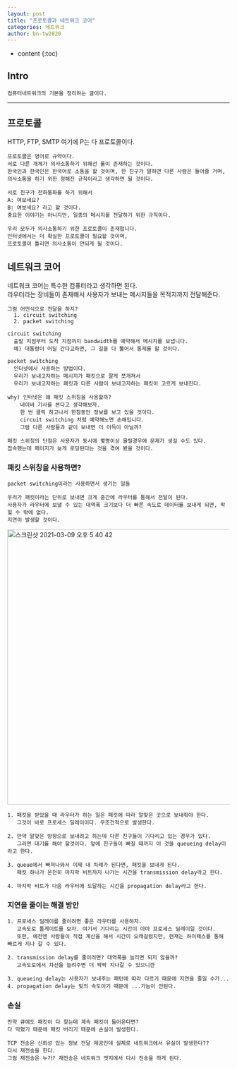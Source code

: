 ```yaml
---
layout: post
title: "프로토콜과 네트워크 코어"
categories: 네트워크
author: bn-tw2020
---
```

* content
{:toc}


## Intro

```
컴퓨터네트워크의 기본을 정리하는 글이다.
```





---

## 프로토콜

HTTP, FTP, SMTP 여기에 P는 다 프로토콜이다.  

```
프로토콜은 영어로 규약이다.
서로 다른 개체가 의사소통하기 위해선 룰이 존재하는 것이다.
한국인과 한국인은 한국어로 소통을 할 것이며, 한 친구가 말하면 다른 사람은 들어줄 거며,
의사소통을 하기 위한 정해진 규칙이라고 생각하면 될 것이다.

서로 친구가 전화통화를 하기 위해서
A: 여보세요?
B: 여보세요? 라고 할 것이다.
중요한 이야기는 아니지만, 일종의 메시지를 전달하기 위한 규칙이다.

우리 모두가 의사소통하기 위한 프로토콜이 존재합니다.
인터넷에서는 더 확실한 프로토콜이 필요할 것이며,
프로토콜이 틀리면 의사소통이 안되게 될 것이다.
```

## 네트워크 코어

네트워크 코어는 특수한 컴퓨터라고 생각하면 된다.  
라우터라는 장비들이 존재해서 사용자가 보내는 메시지들을 목적지까지 전달해준다.

```
그럼 어떤식으로 전달을 하지?
  1. circuit switching
  2. packet switching

circuit switching
  출발 지점부터 도착 지점까지 bandwidth를 예약해서 메시지를 보냅니다.
  예) 대통령이 어딜 간다고하면, 그 길을 다 뚫어서 통제를 할 것이다.

packet switching
  인터넷에서 사용하는 방법이다.
  우리가 보내고자하는 메시지가 패킷으로 잘게 쪼개져서
  우리가 보내고자하는 패킷과 다른 사람이 보내고자하는 패킷이 고르게 보내진다.

why) 인터넷은 왜 패킷 스위칭을 사용할까?
    네이버 기사를 본다고 생각해보자.
    한 번 클릭 하고나서 한참동안 정보를 보고 있을 것이다.
    circuit switching 처럼 예약해노면 손해입니다.
    그럼 다른 사람들과 같이 보내면 더 이득이 아닐까?

패킷 스위칭의 단점은 사용자가 동시에 몇명이상 몰릴경우에 문제가 생길 수도 있다.
접속했는데 페이지가 늦게 로딩된다는 것을 겪여 봤을 것이다.
```

### 패킷 스위칭을 사용하면?

```
packet switching이라는 사용하면서 생기는 일들

우리가 패킷이라는 단위로 보내면 크게 중간에 라우터를 통해서 전달이 된다.
사용자가 라우터에 보낼 수 있는 대역폭 크기보다 더 빠른 속도로 데이터를 보내게 되면, 막힐 수 밖에 없다.
지연이 발생할 것이다.
```


<img width="624" alt="스크린샷 2021-03-09 오후 5 40 42" src="https://user-images.githubusercontent.com/66770613/110442827-94b6f980-80fe-11eb-85c8-be5e760f7ffc.png">  

```
1. 패킷을 받았을 때 라우터가 하는 일은 패킷에 따라 알맞은 곳으로 보내줘야 한다.
   그것이 바로 프로세스 딜레이이다. 무조건적으로 발생한다.

2. 만약 알맞은 방향으로 보내려고 하는데 다른 친구들이 기다리고 있는 경우가 있다.
   그러면 대기를 해야 할것이다. 앞에 친구들이 빠질 때까지 이 것을 queueing delay이라고 한다.

3. queue에서 빠져나와서 이제 내 차례가 된다면, 패킷을 보내게 된다.
   패킷 하나가 온전히 마지막 비트까지 나가는 시간을 transmission delay라고 한다.

4. 마지막 비트가 다음 라우터에 도달하는 시간을 propagation delay라고 한다.
```


### 지연을 줄이는 해결 방안

```
1. 프로세스 딜레이를 줄이려면 좋은 라우터를 사용하자.
   고속도로 톨게이트를 보자. 여기서 기다리는 시간이 아마 프로세스 딜레이일 것이다.
   또한, 예전엔 사람들이 직접 계산을 해서 시간이 오래걸렸지만, 현재는 하이패스를 통해 빠르게 지나 갈 수 있다.

2. transmission delay를 줄이려면? 대역폭을 늘리면 되지 않을까?
   고속도로에서 차선을 늘려주면 더 팍팍 지나갈 수 있으니깐

3. queueing delay는 사용자가 보내주는 패턴에 따라 다르기 때문에 지연을 줄일 수가...
4. propagation delay는 빛의 속도이기 때문에 ...가늠이 안된다.
```

### 손실

```
만약 큐에도 패킷이 다 찾는데 계속 패킷이 들어온다면?
다 막혔기 때문에 패킷 버리기 때문에 손실이 발생한다.

TCP 전송은 신뢰성 있는 정보 전달 제공인데 실제로 네트워크에서 유실이 발생한다??
다시 재전송을 한다.
그럼 재전송은 누가? 재전송은 네트워크 엣지에서 다시 전송을 하게 된다.

```